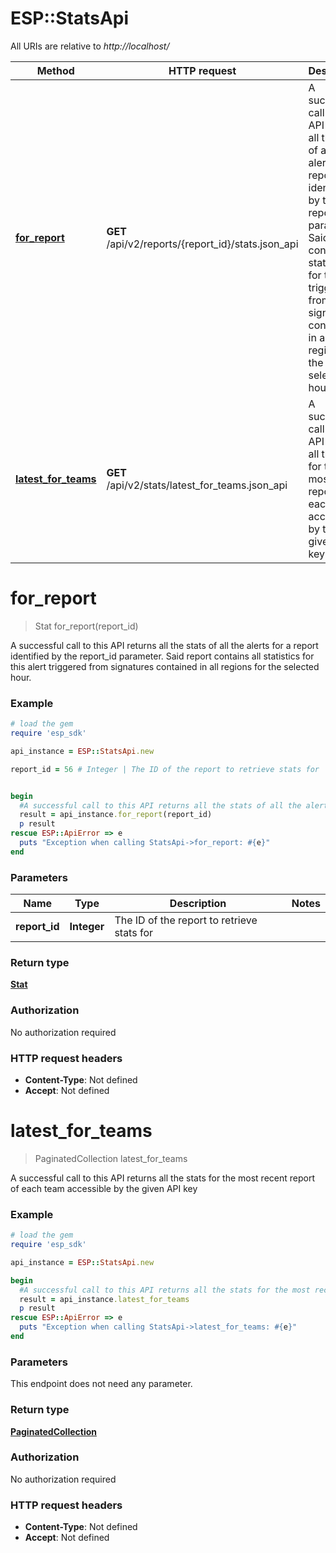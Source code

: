 # ESP::StatsApi

All URIs are relative to *http://localhost/*

Method | HTTP request | Description
------------- | ------------- | -------------
[**for_report**](StatsApi.md#for_report) | **GET** /api/v2/reports/{report_id}/stats.json_api | A successful call to this API returns all the stats of all the alerts for a report identified by the report_id parameter. Said report contains all statistics for this alert triggered from signatures contained in all regions for the selected hour.
[**latest_for_teams**](StatsApi.md#latest_for_teams) | **GET** /api/v2/stats/latest_for_teams.json_api | A successful call to this API returns all the stats for the most recent report of each team accessible by the given API key


# **for_report**
> Stat for_report(report_id)

A successful call to this API returns all the stats of all the alerts for a report identified by the report_id parameter. Said report contains all statistics for this alert triggered from signatures contained in all regions for the selected hour.

### Example
```ruby
# load the gem
require 'esp_sdk'

api_instance = ESP::StatsApi.new

report_id = 56 # Integer | The ID of the report to retrieve stats for


begin
  #A successful call to this API returns all the stats of all the alerts for a report identified by the report_id parameter. Said report contains all statistics for this alert triggered from signatures contained in all regions for the selected hour.
  result = api_instance.for_report(report_id)
  p result
rescue ESP::ApiError => e
  puts "Exception when calling StatsApi->for_report: #{e}"
end
```

### Parameters

Name | Type | Description  | Notes
------------- | ------------- | ------------- | -------------
 **report_id** | **Integer**| The ID of the report to retrieve stats for | 

### Return type

[**Stat**](Stat.md)

### Authorization

No authorization required

### HTTP request headers

 - **Content-Type**: Not defined
 - **Accept**: Not defined



# **latest_for_teams**
> PaginatedCollection latest_for_teams

A successful call to this API returns all the stats for the most recent report of each team accessible by the given API key

### Example
```ruby
# load the gem
require 'esp_sdk'

api_instance = ESP::StatsApi.new

begin
  #A successful call to this API returns all the stats for the most recent report of each team accessible by the given API key
  result = api_instance.latest_for_teams
  p result
rescue ESP::ApiError => e
  puts "Exception when calling StatsApi->latest_for_teams: #{e}"
end
```

### Parameters
This endpoint does not need any parameter.

### Return type

[**PaginatedCollection**](PaginatedCollection.md)

### Authorization

No authorization required

### HTTP request headers

 - **Content-Type**: Not defined
 - **Accept**: Not defined



